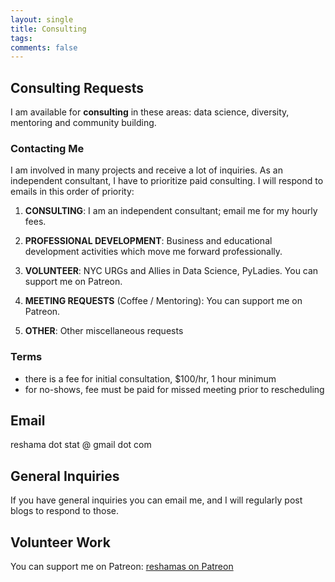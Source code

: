 ```yaml
---
layout: single
title: Consulting
tags: 
comments: false
---
```


## Consulting Requests

I am available for **consulting** in these areas:  data science, diversity, mentoring and community building.  

### Contacting Me

I am involved in many projects and receive a lot of inquiries.  As an independent consultant, I have to prioritize paid consulting.  I will respond to emails in this order of priority:

1.  **CONSULTING**:  I am an independent consultant; email me for my hourly fees.

2.  **PROFESSIONAL DEVELOPMENT**:  Business and educational development activities which move me forward professionally.

3.  **VOLUNTEER**:  NYC URGs and Allies in Data Science, PyLadies.  You can support me on Patreon.
 
4.  **MEETING REQUESTS** (Coffee / Mentoring):   You can support me on Patreon.

5.  **OTHER**:  Other miscellaneous requests

### Terms

- there is a fee for initial consultation, $100/hr, 1 hour minimum
- for no-shows, fee must be paid for missed meeting prior to rescheduling


## Email

reshama dot stat @ gmail dot com 
 

## General Inquiries

If you have general inquiries you can email me, and I will regularly post blogs to respond to those.



## Volunteer Work

You can support me on Patreon:  [reshamas on Patreon](https://www.patreon.com/reshamas) 
